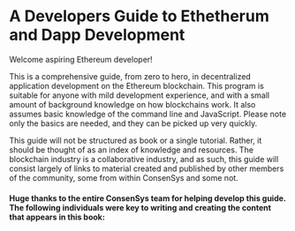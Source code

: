 # A Developers Guide to Ethetherum and Dapp Development

Welcome aspiring Ethereum developer!

This is a comprehensive guide, from zero to hero, in decentralized application development on the Ethereum blockchain. This program is suitable for anyone with mild development experience, and with a small amount of background knowledge on how blockchains work. It also assumes basic knowledge of the command line and JavaScript. Please note only the basics are needed, and they can be picked up very quickly.

This guide will not be structured as book or a single tutorial. Rather, it should be thought of as an index of knowledge and resources. The blockchain industry is a collaborative industry, and as such, this guide will consist largely of links to material created and published by other members of the community, some from within ConsenSys and some not.

#### Huge thanks to the entire ConsenSys team for helping develop this guide. The following individuals were key to writing and creating the content that appears in this book:



